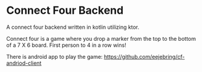 # Connect Four Backend
A connect four backend written in kotlin utilizing ktor.

Connect four is a game where you drop a marker from the top to the bottom of a 7 X 6 board. First person to 4 in a row wins!

There is android app to play the game: https://github.com/eejebring/cf-andriod-client
